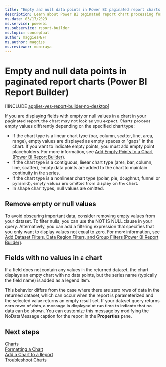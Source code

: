 ```yaml
---
title: "Empty and null data points in Power BI paginated report charts | Microsoft Docs"
description: Learn about Power BI paginated report chart processing for empty values, use of placeholders, and how empty and null data points display in Power BI Report Builder. 
ms.date: 03/17/2023
ms.service: powerbi
ms.subservice: report-builder
ms.topic: conceptual
author: maggiesMSFT
ms.author: maggies
ms.reviewer: monaraya
---
```


# Empty and null data points in paginated report charts (Power BI Report Builder)

[!INCLUDE [applies-yes-report-builder-no-desktop](../../../includes/applies-yes-report-builder-no-desktop.md)]

If you are displaying fields with empty or null values in a chart in your paginated report, the chart may not look as you expect. Charts process empty values differently depending on the specified chart type:  
  
- If the chart type is a linear chart type (bar, column, scatter, line, area, range), empty values are displayed as empty spaces or "gaps" in the chart. If you want to indicate empty points, you must add empty point placeholders. For more information, see [Add Empty Points to a Chart &#40;Power BI Report Builder&#41;](add-empty-points-chart-report-builder.md).  
- If the chart type is a contiguous, linear chart type (area, bar, column, line, scatter), empty data points are added to the chart to maintain continuity in the series.  
- If the chart type is a nonlinear chart type (polar, pie, doughnut, funnel or pyramid), empty values are omitted from display on the chart. 
- In shape chart types, null values are omitted.  
  

## Remove empty or null values

 To avoid obscuring important data, consider removing empty values from your dataset. To filter nulls, you can use the NOT IS NULL clause in your query. Alternatively, you can add a filtering expression that specifies that you only want to display values not equal to zero. For more information, see [Add Dataset Filters, Data Region Filters, and Group Filters &#40;Power BI Report Builder&#41;](/sql/reporting-services/report-design/add-dataset-filters-data-region-filters-and-group-filters).  
  
## Fields with no values in a chart

 If a field does not contain any values in the returned dataset, the chart displays an empty chart with no data points, but the series name (typically the field name) is added as a legend item.  
  
 This behavior differs from the case where there are zero rows of data in the returned dataset, which can occur when the report is parameterized and the selected value returns an empty result set. If your dataset query returns zero rows of data, a message is displayed at run time to indicate that no data can be shown. You can customize this message by modifying the NoDataMessage caption for the report in the **Properties** pane.

## Next steps

[Charts](charts-report-builder.md)   
[Formatting a Chart](formatting-chart-report-builder.md)   
[Add a Chart to a Report](add-chart-report-report-builder.md)   
[Troubleshoot Charts](/sql/reporting-services/report-design/troubleshoot-charts-report-builder-and-ssrs)  
